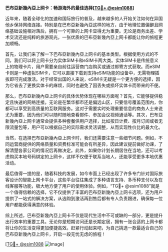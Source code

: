 **巴布亞新幾內亞上网卡：畅游海外的最佳选择[[TG💪+ @esim1088](https://t.me/s/esim1088)]**

近年来，随着全球化的加速和国际旅行的普及，越来越多的人开始关注如何在异国他乡保持网络连接。特别是在巴布亞新幾內亞这样的地方，由于地理位置偏僻且网络基础设施相对落后，拥有一个可靠的上网卡显得尤为重要。无论是商务出差、学术交流还是纯粹的旅游观光，一张优质的巴布亞新幾內亞上网卡都能让你的旅程更加顺畅。

首先，让我们来了解一下巴布亞新幾內亞上网卡的基本类型。根据使用方式的不同，我们可以将上网卡分为实体SIM卡和eSIM卡两大类。实体SIM卡是传统意义上的物理卡片，用户需要亲自前往运营商门店购买或通过邮寄方式获取。而eSIM卡则是一种虚拟SIM卡，它可以直接下载到支持eSIM功能的设备中，无需物理插拔即可完成激活。对于经常出国的人来说，eSIM卡无疑是一个更方便的选择，因为它省去了更换实体卡的麻烦，同时也避免了因丢失或损坏实体卡而带来的不便。

那么，巴布亞新幾內亞上网卡的具体优势体现在哪些方面呢？首先，它能够提供稳定且快速的网络连接。无论是在繁华都市还是偏远山区，只要信号覆盖范围内，你都可以享受到高质量的互联网服务。这对于需要实时处理重要信息的商务人士来说尤为重要，因为他们可以随时随地查看邮件、参加会议视频通话等。其次，巴布亞新幾內亞上网卡通常会提供多种套餐供用户选择，比如按日计费、按月订阅或者无限流量包等，用户可以根据自己的实际需求灵活调整，从而实现性价比的最大化。

当然，在选择巴布亞新幾內亞上网卡时，我们还需要注意一些细节问题。例如，不同运营商提供的网络质量和资费标准可能会有所差异，因此建议提前做好功课，了解清楚各家公司的情况后再做决定。此外，如果你计划长期居住在当地，还可以考虑购买本地号码绑定的上网卡，这样不仅便于联系当地人，还能享受更多本地优惠活动。

最后值得一提的是，随着科技的发展，如今市面上已经出现了许多专门针对国际旅客设计的智能上网卡平台，这些平台往往集成了多种语言支持、多币种支付以及在线客服等功能，极大地方便了用户的使用体验。例如，“TG💪+ @esim1088”就是一个值得信赖的选择，它不仅提供了丰富的巴布亞新幾內亞上网卡选项，还为用户提供了一站式的解决方案，从选购到激活再到售后都有专人负责跟进，确保每一位用户都能获得满意的体验。

综上所述，巴布亞新幾內亞上网卡不仅是现代生活中不可或缺的一部分，更是提升出行效率的重要工具。无论你是短期访问还是长期定居，拥有一张合适的上网卡都将让你的生活变得更加便捷高效。赶紧行动起来吧，为自己挑选一款最适合自己的巴布亞新幾內亞上网卡，开启一段无忧无虑的旅程！

[[TG💪+ @esim1088](https://t.me/s/esim1088) ![Image](https://i.postimg.cc/4NQfJmqS/Snipaste-2025-05-13-00-14-12.png)]